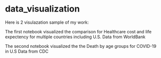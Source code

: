 # data_visualization

Here is 2 visulazation sample of my work:

The first notebook visualized the comparison for Healthcare cost and life expectency for multiple countries including U.S.
Data from WorldBank

The second notebook visualized the the Death by age groups for COVID-19 in U.S
Data from CDC
